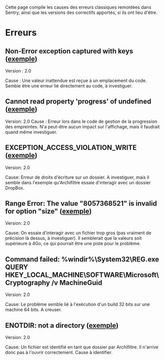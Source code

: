 Cette page compile les causes des erreurs classiques remontées dans Sentry, ainsi que les versions des correctifs apportés, si ils ont lieu d'être.

# Erreurs

## Non-Error exception captured with keys ([exemple](https://sentry.fabrique.social.gouv.fr/incubateur/archifiltre/issues/1884))

Version : 2.0

Cause : Une valeur inattendue est reçue à un emplacement du code. Semble être une erreur lié directement au code, à investiguer.

## Cannot read property 'progress' of undefined ([exemple](https://sentry.fabrique.social.gouv.fr/incubateur/archifiltre/issues/2177))
Version: 2.0
Cause : Erreur lors dans le code de gestion de la progression des empreintes. N'a peut-être aucun impact sur l'affichage, mais il faudrait quand même investiguer.

## EXCEPTION_ACCESS_VIOLATION_WRITE ([exemple](https://sentry.fabrique.social.gouv.fr/incubateur/archifiltre/issues/2218))

Version: 2.0

Cause: Erreur de droits d'écriture sur un dossier. A investiguer, mais il semble dans l'exemple qu'Archifiltre essaie d'interagir avec un dossier DropBox.

## Range Error: The value "8057368521" is invalid for option "size" ([exemple](https://sentry.fabrique.social.gouv.fr/incubateur/archifiltre/issues/2213))

Version: 2.0

Cause: On essaie d'interagir avec un fichier trop gros (pas vraiment de précision là dessus, à investiguer). Il semblerait que la valeurs soit supérieure à 4Go, ce qui pourrait être une piste pour le problème.

## Command failed: %windir%\System32\REG.exe QUERY HKEY_LOCAL_MACHINE\SOFTWARE\Microsoft\Cryptography /v MachineGuid

Version: 2.0

Cause: Le problème semble lié à l'exécution d'un build 32 bits sur une machine 64 bits. A creuser.

## ENOTDIR: not a directory ([exemple](https://sentry.fabrique.social.gouv.fr/incubateur/archifiltre/issues/2180))

Version: 2.0

Cause: Un fichier est identifié en tant que dossier par Archifiltre. Il n'arrive donc pas à l'ouvrir correctement.  Cause à identifier.